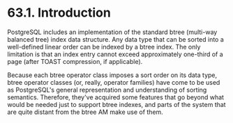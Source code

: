 # 63.1. Introduction

PostgreSQL includes an implementation of the standard btree \(multi-way balanced tree\) index data structure. Any data type that can be sorted into a well-defined linear order can be indexed by a btree index. The only limitation is that an index entry cannot exceed approximately one-third of a page \(after TOAST compression, if applicable\).

Because each btree operator class imposes a sort order on its data type, btree operator classes \(or, really, operator families\) have come to be used as PostgreSQL's general representation and understanding of sorting semantics. Therefore, they've acquired some features that go beyond what would be needed just to support btree indexes, and parts of the system that are quite distant from the btree AM make use of them.

